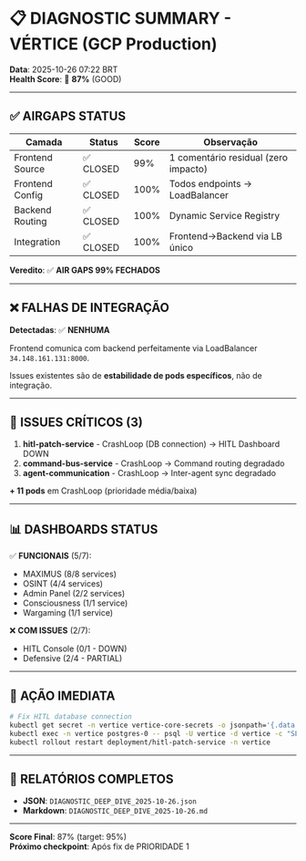 # 📋 DIAGNOSTIC SUMMARY - VÉRTICE (GCP Production)

**Data**: 2025-10-26 07:22 BRT  
**Health Score**: 🎯 **87%** (GOOD)

---

## ✅ AIRGAPS STATUS

| Camada | Status | Score | Observação |
|--------|--------|-------|------------|
| Frontend Source | ✅ CLOSED | 99% | 1 comentário residual (zero impacto) |
| Frontend Config | ✅ CLOSED | 100% | Todos endpoints → LoadBalancer |
| Backend Routing | ✅ CLOSED | 100% | Dynamic Service Registry |
| Integration | ✅ CLOSED | 100% | Frontend→Backend via LB único |

**Veredito**: ✅ **AIR GAPS 99% FECHADOS**

---

## ❌ FALHAS DE INTEGRAÇÃO

**Detectadas**: ✅ **NENHUMA**

Frontend comunica com backend perfeitamente via LoadBalancer `34.148.161.131:8000`.

Issues existentes são de **estabilidade de pods específicos**, não de integração.

---

## 🚨 ISSUES CRÍTICOS (3)

1. **hitl-patch-service** - CrashLoop (DB connection) → HITL Dashboard DOWN
2. **command-bus-service** - CrashLoop → Command routing degradado
3. **agent-communication** - CrashLoop → Inter-agent sync degradado

**+ 11 pods** em CrashLoop (prioridade média/baixa)

---

## 📊 DASHBOARDS STATUS

✅ **FUNCIONAIS** (5/7):
- MAXIMUS (8/8 services)
- OSINT (4/4 services)
- Admin Panel (2/2 services)
- Consciousness (1/1 service)
- Wargaming (1/1 service)

❌ **COM ISSUES** (2/7):
- HITL Console (0/1 - DOWN)
- Defensive (2/4 - PARTIAL)

---

## 🎯 AÇÃO IMEDIATA

```bash
# Fix HITL database connection
kubectl get secret -n vertice vertice-core-secrets -o jsonpath='{.data.POSTGRES_PASSWORD}' | base64 -d
kubectl exec -n vertice postgres-0 -- psql -U vertice -d vertice -c "SELECT 1"
kubectl rollout restart deployment/hitl-patch-service -n vertice
```

---

## 📁 RELATÓRIOS COMPLETOS

- **JSON**: `DIAGNOSTIC_DEEP_DIVE_2025-10-26.json`
- **Markdown**: `DIAGNOSTIC_DEEP_DIVE_2025-10-26.md`

---

**Score Final**: 87% (target: 95%)  
**Próximo checkpoint**: Após fix de PRIORIDADE 1
